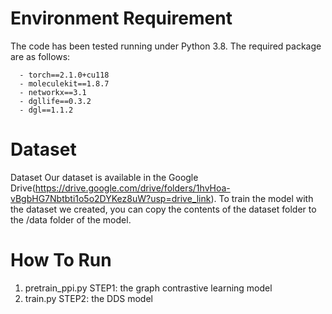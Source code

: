 # Environment Requirement
The code has been tested running under Python 3.8. The required package are as follows:

      - torch==2.1.0+cu118
      - moleculekit==1.8.7
      - networkx==3.1
      - dgllife==0.3.2
      - dgl==1.1.2

# Dataset
Dataset Our dataset is available in the Google Drive(https://drive.google.com/drive/folders/1hvHoa-vBgbHG7Nbtbti1o5o2DYKez8uW?usp=drive_link). To train the model with the dataset we created, you can copy the contents of the dataset folder to the /data folder of the model.
# How To Run 
1. pretrain_ppi.py    STEP1: the graph contrastive learning model
2. train.py      STEP2: the DDS model





